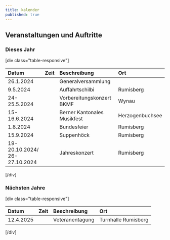 ```yaml
---
title: kalender
published: true
---
```


## Veranstaltungen und Auftritte

### Dieses Jahr

[div class="table-responsive"]

| Datum         | Zeit | Beschreibung                | Ort                 |
|:--------------|:-----|:----------------------------|:--------------------|
| 26.1.2024     |      | Generalversammlung          |                     |
| 9.5.2024      |      | Auffahrtschilbi             | Rumisberg           |
| 24-25.5.2024  |      | Vorbereitungskonzert BKMF   | Wynau               |
| 15-16.6.2024  |      | Berner Kantonales Musikfest | Herzogenbuchsee     |
| 1.8.2024      |      | Bundesfeier                 | Rumisberg           |
| 15.9.2024     |      | Suppenhöck                  | Rumisberg           |
| 19-20.10.2024/ </br>26-27.10.2024 |      | Jahreskonzert               | Rumisberg           |
[/div]

### Nächsten Jahre

[div class="table-responsive"]

| Datum        | Zeit | Beschreibung                | Ort                 |
|:-------------|:-----|:----------------------------|:--------------------|
| 12.4.2025    |      | Veteranentagung             | Turnhalle Rumisberg |
[/div]
